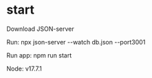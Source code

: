 # start
Download JSON-server

Run: npx json-server --watch db.json --port3001

Run app: npm run start

Node: v17.7.1